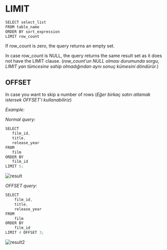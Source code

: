 # LIMIT

```javascript
SELECT select_list 
FROM table_name
ORDER BY sort_expression
LIMIT row_count
```

 If row_count is zero, the query returns an empty set. 

 In case row_count is NULL, the query returns the same result set as it does not have the LIMIT clause. (*row_count'un NULL olması durumunda sorgu, LIMIT yan tümcesine sahip olmadığından aynı sonuç kümesini döndürür.*)

 ## OFFSET

 In case you want to skip a number of rows (*Eğer birkaç satırı atlamak istersek OFFSET'i kullanabiliriz*)

 *Example:*

 *Normal query:*

 ```javascript
SELECT
	film_id,
	title,
	release_year
FROM
	film
ORDER BY
	film_id
LIMIT 5;
```

![result](https://www.postgresqltutorial.com/wp-content/uploads/2020/07/PostgreSQL-LIMIT-Select-First-n-Rows.png)

*OFFSET query:*

```javascript
SELECT
	film_id,
	title,
	release_year
FROM
	film
ORDER BY
	film_id
LIMIT 4 OFFSET 3;
```

![result2](https://www.postgresqltutorial.com/wp-content/uploads/2020/07/PostgreSQL-LIMIT-OFFSET-example.png)


